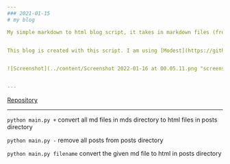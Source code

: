 ```yaml
---
### 2021-01-15 
# my blog

My simple markdown to html blog script, it takes in markdown files (from mds directory) and outputs html, fitting posts to the post template (templates directory), and updates the index with the index template to include the newest post.


This blog is created with this script. I am using [Modest](https://github.com/markdowncss/modest) for the markdown styling.


![Screenshot](../content/Screenshot 2022-01-16 at 00.05.11.png "screenshot")


---
```


[Repository](https://github.com/isaac-art/stone_village)

---

`python main.py +`   convert all md files in mds directory to html files in posts directory

`python main.py -` remove all posts from posts directory

`python main.py filename` convert the given md file to html in posts directory

